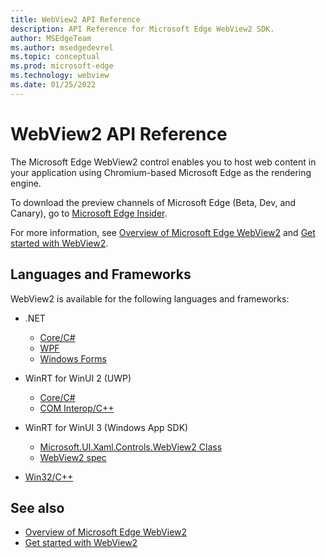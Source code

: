 ```yaml
---
title: WebView2 API Reference
description: API Reference for Microsoft Edge WebView2 SDK.
author: MSEdgeTeam
ms.author: msedgedevrel
ms.topic: conceptual
ms.prod: microsoft-edge
ms.technology: webview
ms.date: 01/25/2022
---
```

# WebView2 API Reference

The Microsoft Edge WebView2 control enables you to host web content in your application using Chromium-based Microsoft Edge as the rendering engine.

To download the preview channels of Microsoft Edge (Beta, Dev, and Canary), go to [Microsoft Edge Insider](https://www.microsoftedgeinsider.com).

For more information, see [Overview of Microsoft Edge WebView2](index.md) and [Get started with WebView2](get-started/get-started.md).


<!-- ====================================================================== -->
## Languages and Frameworks

WebView2 is available for the following languages and frameworks:

* .NET
   * [Core/C#](/dotnet/api/microsoft.web.webview2.core)
   * [WPF](/dotnet/api/microsoft.web.webview2.wpf)
   * [Windows Forms](/dotnet/api/microsoft.web.webview2.winforms)

* WinRT for WinUI 2 (UWP)
   * [Core/C#](/microsoft-edge/webview2/reference/winrt/microsoft_web_webview2_core/index)
   * [COM Interop/C++](/microsoft-edge/webview2/reference/winrt/interop/index)

* WinRT for WinUI 3 (Windows App SDK)
   * [Microsoft.UI.Xaml.Controls.WebView2 Class](https://docs.microsoft.com/windows/windows-app-sdk/api/winrt/microsoft.ui.xaml.controls.webview2)
   * [WebView2 spec](https://github.com/microsoft/microsoft-ui-xaml-specs/blob/master/active/WebView2/WebView2_spec.md)<!-- changing master to main doesn't work 5/19/2022 -->

* [Win32/C++](/microsoft-edge/webview2/reference/win32/index)


<!-- ====================================================================== -->
## See also

* [Overview of Microsoft Edge WebView2](index.md)
* [Get started with WebView2](get-started/get-started.md)
